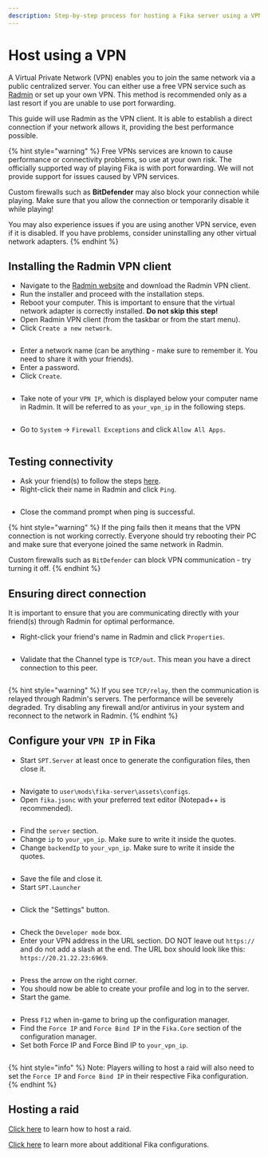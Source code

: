 ```yaml
---
description: Step-by-step process for hosting a Fika server using a VPN client.
---
```


# Host using a VPN

A Virtual Private Network (VPN) enables you to join the same network via a public centralized server. You can either use a free VPN service such as [Radmin](https://www.radmin-vpn.com/) or set up your own VPN. This method is recommended only as a last resort if you are unable to use port forwarding.

This guide will use Radmin as the VPN client. It is able to establish a direct connection if your network allows it, providing the best performance possible.

{% hint style="warning" %}
Free VPNs services are known to cause performance or connectivity problems, so use at your own risk. The officially supported way of playing Fika is with port forwarding. We will not provide support for issues caused by VPN services.

Custom firewalls such as **BitDefender** may also block your connection while playing. Make sure that you allow the connection or temporarily disable it while playing!

You may also experience issues if you are using another VPN service, even if it is disabled. If you have problems, consider uninstalling any other virtual network adapters.
{% endhint %}

## Installing the Radmin VPN client

* Navigate to the [Radmin website](https://www.radmin-vpn.com/) and download the Radmin VPN client.
* Run the installer and proceed with the installation steps.
* Reboot your computer. This is important to ensure that the virtual network adapter is correctly installed. **Do not skip this step!**
* Open Radmin VPN client (from the taskbar or from the start menu).
* Click `Create a new network`.

<figure><img src="../.gitbook/assets/image.png" alt=""><figcaption></figcaption></figure>

* Enter a network name (can be anything - make sure to remember it. You need to share it with your friends).
* Enter a password.
* Click `Create`.

<figure><img src="../.gitbook/assets/image (1).png" alt=""><figcaption></figcaption></figure>

* Take note of your `VPN IP`, which is displayed below your computer name in Radmin. It will be referred to as `your_vpn_ip` in the following steps.

<figure><img src="../.gitbook/assets/image (17).png" alt=""><figcaption></figcaption></figure>

* Go to `System` -> `Firewall Exceptions` and click  `Allow All Apps`.

<figure><img src="../.gitbook/assets/image (3).png" alt=""><figcaption></figcaption></figure>

## Testing connectivity

* Ask your friend(s) to follow the steps [here](../joining-a-fika-server/vpn.md).
* Right-click their name in Radmin and click `Ping`.

<figure><img src="../.gitbook/assets/image (13).png" alt=""><figcaption></figcaption></figure>

* Close the command prompt when ping is successful.

{% hint style="warning" %}
If the ping fails then it means that the VPN connection is not working correctly. Everyone should try rebooting their PC and make sure that everyone joined the same network in Radmin.

Custom firewalls such as `BitDefender` can block VPN communication - try turning it off.
{% endhint %}

## Ensuring direct connection

It is important to ensure that you are communicating directly with your friend(s) through Radmin for optimal performance.

* Right-click your friend's name in Radmin and click `Properties`.

<figure><img src="../.gitbook/assets/image (5).png" alt=""><figcaption></figcaption></figure>

* Validate that the Channel type is `TCP/out`. This mean you have a direct connection to this peer.

<figure><img src="../.gitbook/assets/image (6).png" alt=""><figcaption></figcaption></figure>

{% hint style="warning" %}
If you see `TCP/relay`, then the communication is relayed through Radmin's servers. The performance will be severely degraded. Try disabling any firewall and/or antivirus in your system and reconnect to the network in Radmin.
{% endhint %}

## Configure your `VPN IP` in Fika

* Start `SPT.Server` at least once to generate the configuration files, then close it.

<figure><img src="../.gitbook/assets/https___files.gitbook.com_v0_b_gitbook-x-prod.appspot.com_o_spaces_2FKIBpsnthxy8OSpsWzsDI_2Fuploads_2FlZfa6hVfcUTBztlqMtZ7_2Fhttps___files.gitbook.com_v0_b_gitbook-x-prod.appspot.com_o_spaces_2FKIBpsnthxy8OSpsWzs.png" alt=""><figcaption></figcaption></figure>

* Navigate to `user\mods\fika-server\assets\configs`.
* Open `fika.jsonc` with your preferred text editor (Notepad++ is recommended).

<figure><img src="../.gitbook/assets/image (15).png" alt=""><figcaption></figcaption></figure>

* Find the `server` section.
* Change `ip` to `your_vpn_ip`. Make sure to write it inside the quotes.
* Change `backendIp` to `your_vpn_ip`. Make sure to write it inside the quotes.

<figure><img src="../.gitbook/assets/image (16).png" alt=""><figcaption></figcaption></figure>

* Save the file and close it.
* Start `SPT.Launcher`

<figure><img src="../.gitbook/assets/https___files.gitbook.com_v0_b_gitbook-x-prod.appspot.com_o_spaces_2FKIBpsnthxy8OSpsWzsDI_2Fuploads_2F89xf4fwAOWUZlYNbpj1u_2Fimage (1).png" alt=""><figcaption></figcaption></figure>

* Click the "Settings" button.

<figure><img src="../.gitbook/assets/https___files.gitbook.com_v0_b_gitbook-x-prod.appspot.com_o_spaces_2FKIBpsnthxy8OSpsWzsDI_2Fuploads_2FqwHM3gxlwjEsrugHTtc0_2Fimage.avif" alt=""><figcaption></figcaption></figure>

* Check the `Developer mode` box.
* Enter your VPN address in the URL section. DO NOT leave out `https://` and do not add a slash at the end. The URL box should look like this: `https://20.21.22.23:6969`.

<figure><img src="../.gitbook/assets/https___files.gitbook.com_v0_b_gitbook-x-prod.appspot.com_o_spaces_2FKIBpsnthxy8OSpsWzsDI_2Fuploads_2FRJRDafOFXrz8sQBMXNfo_2Fimage.avif" alt=""><figcaption></figcaption></figure>

* Press the arrow on the right corner.
* You should now be able to create your profile and log in to the server.
* Start the game.

<figure><img src="../.gitbook/assets/https___files.gitbook.com_v0_b_gitbook-x-prod.appspot.com_o_spaces_2FKIBpsnthxy8OSpsWzsDI_2Fuploads_2FVhkOgEbLlzyx9kazRxLl_2Fimage.avif" alt=""><figcaption></figcaption></figure>

* Press `F12` when in-game to bring up the configuration manager.
* Find the `Force IP` and `Force Bind IP` in the `Fika.Core` section of the configuration manager.
* Set both Force IP and Force Bind IP to `your_vpn_ip`.

<figure><img src="../.gitbook/assets/forceip.png" alt=""><figcaption></figcaption></figure>

{% hint style="info" %}
Note: Players willing to host a raid will also need to set the `Force IP` and `Force Bind IP` in their respective Fika configuration.
{% endhint %}

## Hosting a raid

[Click here](../playing-fika.md#hosting-a-raid) to learn how to host a raid.

[Click here](../fika-configuration/) to learn more about additional Fika configurations.
